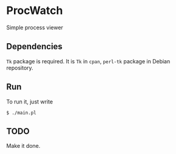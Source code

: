 # ProcWatch

Simple process viewer

## Dependencies

`Tk` package is required.
It is `Tk` in `cpan`, `perl-tk` package in Debian repository.

## Run

To run it, just write
```
$ ./main.pl
```

## TODO

Make it done.
